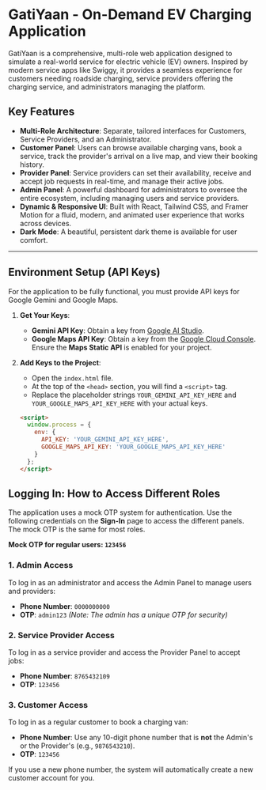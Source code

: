# GatiYaan - On-Demand EV Charging Application

GatiYaan is a comprehensive, multi-role web application designed to simulate a real-world service for electric vehicle (EV) owners. Inspired by modern service apps like Swiggy, it provides a seamless experience for customers needing roadside charging, service providers offering the charging service, and administrators managing the platform.

## Key Features

- **Multi-Role Architecture**: Separate, tailored interfaces for Customers, Service Providers, and an Administrator.
- **Customer Panel**: Users can browse available charging vans, book a service, track the provider's arrival on a live map, and view their booking history.
- **Provider Panel**: Service providers can set their availability, receive and accept job requests in real-time, and manage their active jobs.
- **Admin Panel**: A powerful dashboard for administrators to oversee the entire ecosystem, including managing users and service providers.
- **Dynamic & Responsive UI**: Built with React, Tailwind CSS, and Framer Motion for a fluid, modern, and animated user experience that works across devices.
- **Dark Mode**: A beautiful, persistent dark theme is available for user comfort.

---

## Environment Setup (API Keys)

For the application to be fully functional, you must provide API keys for Google Gemini and Google Maps.

1.  **Get Your Keys**:
    *   **Gemini API Key**: Obtain a key from [Google AI Studio](https://aistudio.google.com/app/apikey).
    *   **Google Maps API Key**: Obtain a key from the [Google Cloud Console](https://console.cloud.google.com/google/maps-apis/overview). Ensure the **Maps Static API** is enabled for your project.

2.  **Add Keys to the Project**:
    *   Open the `index.html` file.
    *   At the top of the `<head>` section, you will find a `<script>` tag.
    *   Replace the placeholder strings `YOUR_GEMINI_API_KEY_HERE` and `YOUR_GOOGLE_MAPS_API_KEY_HERE` with your actual keys.

    ```html
    <script>
      window.process = {
        env: {
          API_KEY: 'YOUR_GEMINI_API_KEY_HERE',
          GOOGLE_MAPS_API_KEY: 'YOUR_GOOGLE_MAPS_API_KEY_HERE'
        }
      };
    </script>
    ```

## Logging In: How to Access Different Roles

The application uses a mock OTP system for authentication. Use the following credentials on the **Sign-In** page to access the different panels. The mock OTP is the same for most roles.

**Mock OTP for regular users: `123456`**

### 1. Admin Access

To log in as an administrator and access the Admin Panel to manage users and providers:

-   **Phone Number**: `0000000000`
-   **OTP**: `admin123` *(Note: The admin has a unique OTP for security)*

### 2. Service Provider Access

To log in as a service provider and access the Provider Panel to accept jobs:

-   **Phone Number**: `8765432109`
-   **OTP**: `123456`

### 3. Customer Access

To log in as a regular customer to book a charging van:

-   **Phone Number**: Use any 10-digit phone number that is **not** the Admin's or the Provider's (e.g., `9876543210`).
-   **OTP**: `123456`

If you use a new phone number, the system will automatically create a new customer account for you.